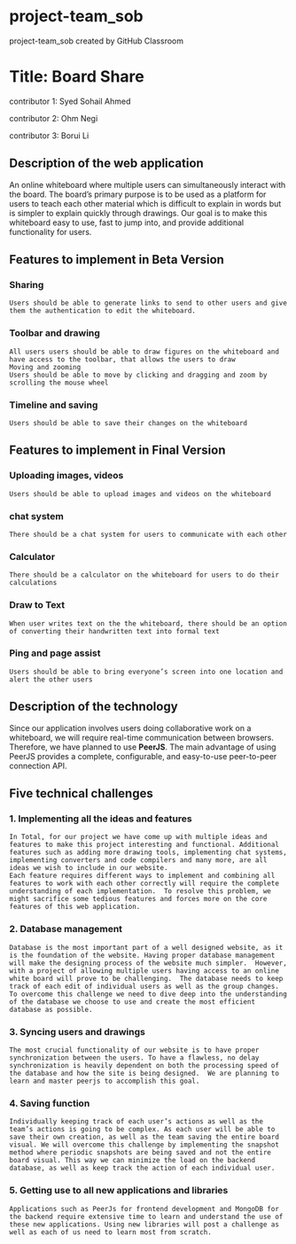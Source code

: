 # project-team_sob
project-team_sob created by GitHub Classroom

# Title: Board Share

contributor 1: Syed Sohail Ahmed

contributor 2: Ohm Negi

contributor 3: Borui Li 

## Description of the web application 
	
An online whiteboard where multiple users can simultaneously interact with the board. The board’s primary purpose is to be used as a platform for users to teach each other material which is difficult to explain in words but is simpler to explain quickly through drawings. Our goal is to make this whiteboard  easy to use, fast to jump into, and provide additional functionality for users. 

## Features to implement in Beta Version

### Sharing

    Users should be able to generate links to send to other users and give them the authentication to edit the whiteboard.

### Toolbar and drawing
    All users users should be able to draw figures on the whiteboard and have access to the toolbar, that allows the users to draw
    Moving and zooming
    Users should be able to move by clicking and dragging and zoom by scrolling the mouse wheel

### Timeline and saving
    Users should be able to save their changes on the whiteboard

## Features to implement in Final Version

### Uploading images, videos
    Users should be able to upload images and videos on the whiteboard
### chat system
    There should be a chat system for users to communicate with each other
### Calculator
    There should be a calculator on the whiteboard for users to do their calculations
### Draw to Text
    When user writes text on the the whiteboard, there should be an option of converting their handwritten text into formal text
### Ping and page assist
    Users should be able to bring everyone’s screen into one location and alert the other users



## Description of the technology

Since our application involves users doing collaborative work on a whiteboard, we will require real-time communication between browsers. Therefore, we have planned to use **PeerJS**. The main advantage of using PeerJS provides a complete, configurable, and easy-to-use peer-to-peer connection API.


## Five technical challenges
### 1. Implementing all the ideas and features
    In Total, for our project we have come up with multiple ideas and features to make this project interesting and functional. Additional features such as adding more drawing tools, implementing chat systems, implementing converters and code compilers and many more, are all ideas we wish to include in our website.
    Each feature requires different ways to implement and combining all features to work with each other correctly will require the complete understanding of each implementation.  To resolve this problem, we might sacrifice some tedious features and forces more on the core features of this web application.
### 2. Database management
    Database is the most important part of a well designed website, as it is the foundation of the website. Having proper database management will make the designing process of the website much simpler.  However, with a project of allowing multiple users having access to an online white board will prove to be challenging.  The database needs to keep track of each edit of individual users as well as the group changes. To overcome this challenge we need to dive deep into the understanding of the database we choose to use and create the most efficient database as possible.
### 3. Syncing users and drawings
    The most crucial functionality of our website is to have proper synchronization between the users. To have a flawless, no delay synchronization is heavily dependent on both the processing speed of the database and how the site is being designed.  We are planning to learn and master peerjs to accomplish this goal.
### 4. Saving function
    Individually keeping track of each user’s actions as well as the team’s actions is going to be complex. As each user will be able to save their own creation, as well as the team saving the entire board visual. We will overcome this challenge by implementing the snapshot method where periodic snapshots are being saved and not the entire board visual. This way we can minimize the load on the backend database, as well as keep track the action of each individual user.
### 5. Getting use to all new applications and libraries
	Applications such as PeerJs for frontend development and MongoDB for the backend require extensive time to learn and understand the use of these new applications. Using new libraries will post a challenge as well as each of us need to learn most from scratch.
